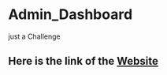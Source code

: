 # Admin_Dashboard
just a Challenge

<h2>Here is the link of the <a href=" https://muscabbb.github.io/Admin_Dashboard/"> Website </a></h2>

